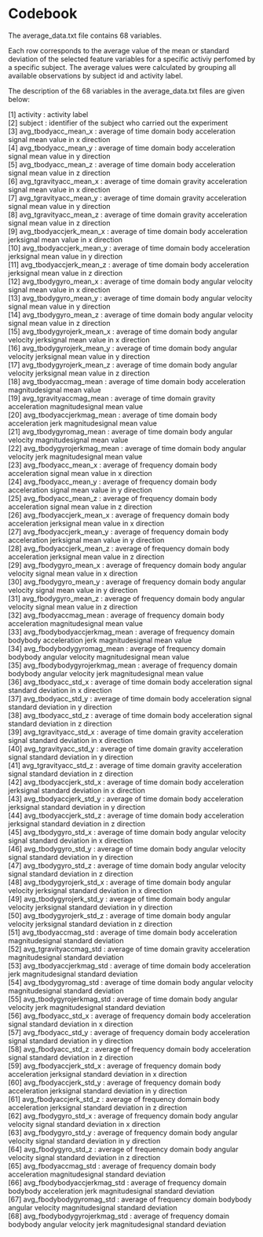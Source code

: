 # Codebook

The average_data.txt file contains 68 variables. 

Each row corresponds to the average value of the mean or standard deviation of the selected feature variables for a specific activiy perfomed by a specific subject. The average values were calculated by grouping all available observations by subject id and activity label.

The description of the 68 variables in the average_data.txt files are given below:

[1] activity :  activity label                                                                                                     
 [2] subject :  identifier of the subject who carried out the experiment                                                            
 [3] avg_tbodyacc_mean_x : average of time domain body acceleration signal mean value in x direction                                
 [4] avg_tbodyacc_mean_y : average of time domain body acceleration signal mean value in y direction                                
 [5] avg_tbodyacc_mean_z : average of time domain body acceleration signal mean value in z direction                                
 [6] avg_tgravityacc_mean_x : average of time domain gravity acceleration signal mean value in x direction                          
 [7] avg_tgravityacc_mean_y : average of time domain gravity acceleration signal mean value in y direction                          
 [8] avg_tgravityacc_mean_z : average of time domain gravity acceleration signal mean value in z direction                          
 [9] avg_tbodyaccjerk_mean_x : average of time domain body acceleration jerksignal mean value in x direction                        
[10] avg_tbodyaccjerk_mean_y : average of time domain body acceleration jerksignal mean value in y direction                        
[11] avg_tbodyaccjerk_mean_z : average of time domain body acceleration jerksignal mean value in z direction                        
[12] avg_tbodygyro_mean_x : average of time domain body angular velocity signal mean value in x direction                           
[13] avg_tbodygyro_mean_y : average of time domain body angular velocity signal mean value in y direction                           
[14] avg_tbodygyro_mean_z : average of time domain body angular velocity signal mean value in z direction                           
[15] avg_tbodygyrojerk_mean_x : average of time domain body angular velocity jerksignal mean value in x direction                   
[16] avg_tbodygyrojerk_mean_y : average of time domain body angular velocity jerksignal mean value in y direction                   
[17] avg_tbodygyrojerk_mean_z : average of time domain body angular velocity jerksignal mean value in z direction                   
[18] avg_tbodyaccmag_mean : average of time domain body acceleration  magnitudesignal mean value                                    
[19] avg_tgravityaccmag_mean : average of time domain gravity acceleration  magnitudesignal mean value                              
[20] avg_tbodyaccjerkmag_mean : average of time domain body acceleration jerk magnitudesignal mean value                            
[21] avg_tbodygyromag_mean : average of time domain body angular velocity  magnitudesignal mean value                               
[22] avg_tbodygyrojerkmag_mean : average of time domain body angular velocity jerk magnitudesignal mean value                       
[23] avg_fbodyacc_mean_x : average of frequency domain body acceleration signal mean value in x direction                           
[24] avg_fbodyacc_mean_y : average of frequency domain body acceleration signal mean value in y direction                           
[25] avg_fbodyacc_mean_z : average of frequency domain body acceleration signal mean value in z direction                           
[26] avg_fbodyaccjerk_mean_x : average of frequency domain body acceleration jerksignal mean value in x direction                   
[27] avg_fbodyaccjerk_mean_y : average of frequency domain body acceleration jerksignal mean value in y direction                   
[28] avg_fbodyaccjerk_mean_z : average of frequency domain body acceleration jerksignal mean value in z direction                   
[29] avg_fbodygyro_mean_x : average of frequency domain body angular velocity signal mean value in x direction                      
[30] avg_fbodygyro_mean_y : average of frequency domain body angular velocity signal mean value in y direction                      
[31] avg_fbodygyro_mean_z : average of frequency domain body angular velocity signal mean value in z direction                      
[32] avg_fbodyaccmag_mean : average of frequency domain body acceleration  magnitudesignal mean value                               
[33] avg_fbodybodyaccjerkmag_mean : average of frequency domain bodybody acceleration jerk magnitudesignal mean value               
[34] avg_fbodybodygyromag_mean : average of frequency domain bodybody angular velocity  magnitudesignal mean value                  
[35] avg_fbodybodygyrojerkmag_mean : average of frequency domain bodybody angular velocity jerk magnitudesignal mean value          
[36] avg_tbodyacc_std_x : average of time domain body acceleration signal standard deviation in x direction                         
[37] avg_tbodyacc_std_y : average of time domain body acceleration signal standard deviation in y direction                         
[38] avg_tbodyacc_std_z : average of time domain body acceleration signal standard deviation in z direction                         
[39] avg_tgravityacc_std_x : average of time domain gravity acceleration signal standard deviation in x direction                   
[40] avg_tgravityacc_std_y : average of time domain gravity acceleration signal standard deviation in y direction                   
[41] avg_tgravityacc_std_z : average of time domain gravity acceleration signal standard deviation in z direction                   
[42] avg_tbodyaccjerk_std_x : average of time domain body acceleration jerksignal standard deviation in x direction                 
[43] avg_tbodyaccjerk_std_y : average of time domain body acceleration jerksignal standard deviation in y direction                 
[44] avg_tbodyaccjerk_std_z : average of time domain body acceleration jerksignal standard deviation in z direction                 
[45] avg_tbodygyro_std_x : average of time domain body angular velocity signal standard deviation in x direction                    
[46] avg_tbodygyro_std_y : average of time domain body angular velocity signal standard deviation in y direction                    
[47] avg_tbodygyro_std_z : average of time domain body angular velocity signal standard deviation in z direction                    
[48] avg_tbodygyrojerk_std_x : average of time domain body angular velocity jerksignal standard deviation in x direction            
[49] avg_tbodygyrojerk_std_y : average of time domain body angular velocity jerksignal standard deviation in y direction            
[50] avg_tbodygyrojerk_std_z : average of time domain body angular velocity jerksignal standard deviation in z direction            
[51] avg_tbodyaccmag_std : average of time domain body acceleration  magnitudesignal standard deviation                             
[52] avg_tgravityaccmag_std : average of time domain gravity acceleration  magnitudesignal standard deviation                       
[53] avg_tbodyaccjerkmag_std : average of time domain body acceleration jerk magnitudesignal standard deviation                     
[54] avg_tbodygyromag_std : average of time domain body angular velocity  magnitudesignal standard deviation                        
[55] avg_tbodygyrojerkmag_std : average of time domain body angular velocity jerk magnitudesignal standard deviation                
[56] avg_fbodyacc_std_x : average of frequency domain body acceleration signal standard deviation in x direction                    
[57] avg_fbodyacc_std_y : average of frequency domain body acceleration signal standard deviation in y direction                    
[58] avg_fbodyacc_std_z : average of frequency domain body acceleration signal standard deviation in z direction                    
[59] avg_fbodyaccjerk_std_x : average of frequency domain body acceleration jerksignal standard deviation in x direction            
[60] avg_fbodyaccjerk_std_y : average of frequency domain body acceleration jerksignal standard deviation in y direction            
[61] avg_fbodyaccjerk_std_z : average of frequency domain body acceleration jerksignal standard deviation in z direction            
[62] avg_fbodygyro_std_x : average of frequency domain body angular velocity signal standard deviation in x direction               
[63] avg_fbodygyro_std_y : average of frequency domain body angular velocity signal standard deviation in y direction               
[64] avg_fbodygyro_std_z : average of frequency domain body angular velocity signal standard deviation in z direction               
[65] avg_fbodyaccmag_std : average of frequency domain body acceleration  magnitudesignal standard deviation                        
[66] avg_fbodybodyaccjerkmag_std : average of frequency domain bodybody acceleration jerk magnitudesignal standard deviation        
[67] avg_fbodybodygyromag_std : average of frequency domain bodybody angular velocity  magnitudesignal standard deviation           
[68] avg_fbodybodygyrojerkmag_std : average of frequency domain bodybody angular velocity jerk magnitudesignal standard deviation 
